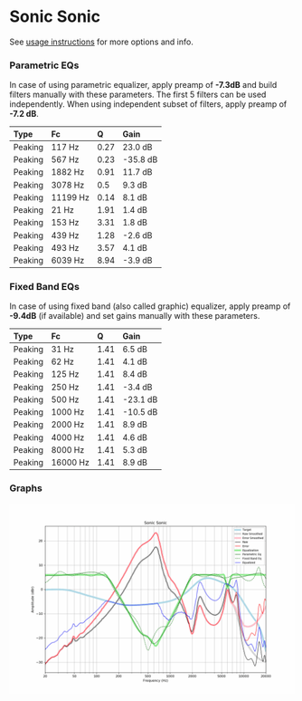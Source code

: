 # Sonic Sonic
See [usage instructions](https://github.com/jaakkopasanen/AutoEq#usage) for more options and info.

### Parametric EQs
In case of using parametric equalizer, apply preamp of **-7.3dB** and build filters manually
with these parameters. The first 5 filters can be used independently.
When using independent subset of filters, apply preamp of **-7.2 dB**.

| Type    | Fc       |    Q | Gain     |
|:--------|:---------|:-----|:---------|
| Peaking | 117 Hz   | 0.27 | 23.0 dB  |
| Peaking | 567 Hz   | 0.23 | -35.8 dB |
| Peaking | 1882 Hz  | 0.91 | 11.7 dB  |
| Peaking | 3078 Hz  | 0.5  | 9.3 dB   |
| Peaking | 11199 Hz | 0.14 | 8.1 dB   |
| Peaking | 21 Hz    | 1.91 | 1.4 dB   |
| Peaking | 153 Hz   | 3.31 | 1.8 dB   |
| Peaking | 439 Hz   | 1.28 | -2.6 dB  |
| Peaking | 493 Hz   | 3.57 | 4.1 dB   |
| Peaking | 6039 Hz  | 8.94 | -3.9 dB  |

### Fixed Band EQs
In case of using fixed band (also called graphic) equalizer, apply preamp of **-9.4dB**
(if available) and set gains manually with these parameters.

| Type    | Fc       |    Q | Gain     |
|:--------|:---------|:-----|:---------|
| Peaking | 31 Hz    | 1.41 | 6.5 dB   |
| Peaking | 62 Hz    | 1.41 | 4.1 dB   |
| Peaking | 125 Hz   | 1.41 | 8.4 dB   |
| Peaking | 250 Hz   | 1.41 | -3.4 dB  |
| Peaking | 500 Hz   | 1.41 | -23.1 dB |
| Peaking | 1000 Hz  | 1.41 | -10.5 dB |
| Peaking | 2000 Hz  | 1.41 | 8.9 dB   |
| Peaking | 4000 Hz  | 1.41 | 4.6 dB   |
| Peaking | 8000 Hz  | 1.41 | 5.3 dB   |
| Peaking | 16000 Hz | 1.41 | 8.9 dB   |

### Graphs
![](./Sonic%20Sonic.png)